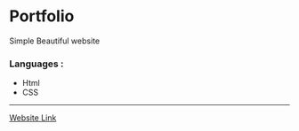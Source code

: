 # Portfolio
Simple Beautiful website

### Languages :
- Html
- CSS
---
[Website Link](https://eyad-zanaty.github.io/Portfolio/)
